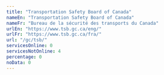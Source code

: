 ```yaml
---
title: "Transportation Safety Board of Canada"
nameEn: "Transportation Safety Board of Canada"
nameFr: "Bureau de la sécurité des transports du Canada"
urlEn: "https://www.tsb.gc.ca/eng/"
urlFr: "https://www.tsb.gc.ca/fra/"
url: "/gc/tsb/"
servicesOnline: 0
servicesNotOnline: 4
percentage: 0
noData: 0
---
```


